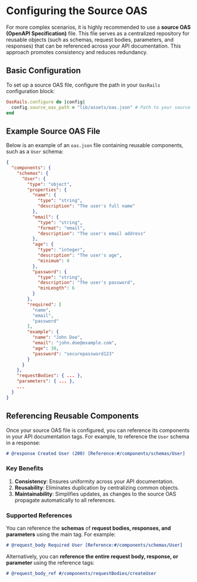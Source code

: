 # Configuring the Source OAS

For more complex scenarios, it is highly recommended to use a **source OAS (OpenAPI Specification)** file. This file serves as a centralized repository for reusable objects (such as schemas, request bodies, parameters, and responses) that can be referenced across your API documentation. This approach promotes consistency and reduces redundancy.

## Basic Configuration

To set up a source OAS file, configure the path in your `OasRails` configuration block:

```ruby
OasRails.configure do |config|
  config.source_oas_path = "lib/assets/oas.json" # Path to your source OAS file
end
```

## Example Source OAS File

Below is an example of an `oas.json` file containing reusable components, such as a `User` schema:

```json
{
  "components": {
    "schemas": {
      "User": {
        "type": "object",
        "properties": {
          "name": {
            "type": "string",
            "description": "The user's full name"
          },
          "email": {
            "type": "string",
            "format": "email",
            "description": "The user's email address"
          },
          "age": {
            "type": "integer",
            "description": "The user's age",
            "minimum": 0
          },
          "password": {
            "type": "string",
            "description": "The user's password",
            "minLength": 6
          }
        },
        "required": [
          "name",
          "email",
          "password"
        ],
        "example": {
          "name": "John Doe",
          "email": "john.doe@example.com",
          "age": 30,
          "password": "securepassword123"
        }
      }
    },
    "requestBodies": { ... },
    "parameters": { ... },
    ...
  }
}
```

## Referencing Reusable Components

Once your source OAS file is configured, you can reference its components in your API documentation tags. For example, to reference the `User` schema in a response:

```markdown
# @response Created User (200) [Reference:#/components/schemas/User]
```

### Key Benefits

1. **Consistency**: Ensures uniformity across your API documentation.
2. **Reusability**: Eliminates duplication by centralizing common objects.
3. **Maintainability**: Simplifies updates, as changes to the source OAS propagate automatically to all references.

### Supported References

You can reference the **schemas** of **request bodies, responses, and parameters** using the main tag. For example:

```markdown
# @request_body Required User [Reference:#/components/schemas/User]
```

Alternatively, you can **reference the entire request body, response, or parameter** using the reference tags:

```markdown
# @request_body_ref #/components/requestBodies/createUser
```
